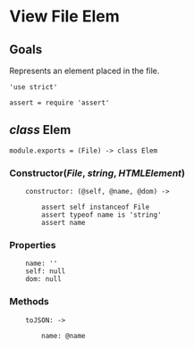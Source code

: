View File Elem
==============

Goals
-----

Represents an element placed in the file.

	'use strict'

	assert = require 'assert'

*class* Elem
------------

	module.exports = (File) -> class Elem

### Constructor(*File*, *string*, *HTMLElement*)

		constructor: (@self, @name, @dom) ->

			assert self instanceof File
			assert typeof name is 'string'
			assert name

### Properties

		name: ''
		self: null
		dom: null

### Methods

		toJSON: ->

			name: @name